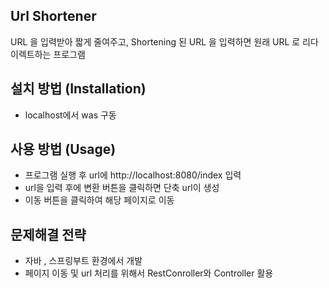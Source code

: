 ## Url Shortener
URL 을 입력받아 짧게 줄여주고, Shortening 된 URL 을 입력하면 원래 URL 로 리다이렉트하는 프로그램

## 설치 방법 (Installation)
- localhost에서 was 구동 

## 사용 방법 (Usage)
- 프로그램 실행 후 url에 http://localhost:8080/index 입력
- url을 입력 후에 변환 버튼을 클릭하면 단축 url이 생성
- 이동 버튼을 클릭하여 해당 페이지로 이동

## 문제해결 전략
- 자바 , 스프링부트 환경에서 개발
- 페이지 이동 및 url 처리를 위해서 RestConroller와 Controller 활용





